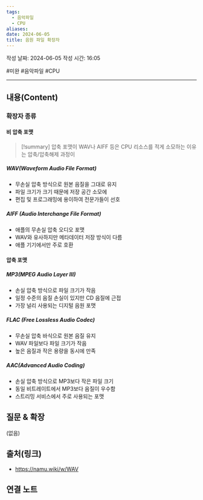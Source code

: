 ```yaml
---
tags:
  - 음악파일
  - CPU
aliases: 
date: 2024-06-05
title: 음원 파일 확장자
---
```

작성 날짜: 2024-06-05
작성 시간: 16:05

#미완 #음악파일 #CPU 

----
## 내용(Content)

### 확장자 종류

#### 비 압축 포맷

>[!summary]
>압축 포맷이 WAV나 AIFF 등은 CPU 리소스를 적게 소모하는 이유는 압축/압축해제 과정이 

##### WAV(Waveform Audio File Format)

- 무손실 압축 방식으로 원본 음질을 그대로 유지
- 파일 크기가 크기 때문에 저장 공간 소모에 
- 편집 및 프로그래밍에 용이하여 전문가들이 선호
##### AIFF (Audio Interchange File Format)

- 애플의 무손실 압축 오디오 포맷
- WAV와 유사하지만 메타데이터 저장 방식이 다름
- 애플 기기에서만 주로 호환

#### 압축 포맷
##### MP3(MPEG Audio Layer III)

- 손실 압축 방식으로 파일 크기가 작음
- 일정 수준의 음질 손실이 있지만 CD 음질에 근접
- 가장 널리 사용되는 디지털 음원 포맷

##### FLAC (Free Lossless Audio Codec)

- 무손실 압축 바식으로 원본 음질 유지
- WAV 파일보다 파일 크기가 작음
- 높은 음질과 작은 용량을 동시에 만족

##### AAC(Advanced Audio Coding)

- 손실 압축 방식으로 MP3보다 작은 파일 크기
- 동일 비트레이트에서 MP3보다 음질이 우수함
- 스트리밍 서비스에서 주로 사용되는 포맷





## 질문 & 확장

(없음)

## 출처(링크)

- https://namu.wiki/w/WAV

## 연결 노트
